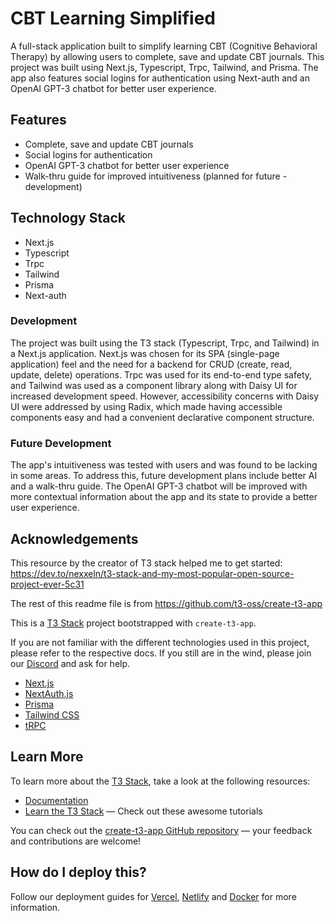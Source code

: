 # CBT Learning Simplified

A full-stack application built to simplify learning CBT (Cognitive Behavioral Therapy) by allowing users to complete, save and update CBT journals. This project was built using Next.js, Typescript, Trpc, Tailwind, and Prisma. The app also features social logins for authentication using Next-auth and an OpenAI GPT-3 chatbot for better user experience.

## Features

- Complete, save and update CBT journals
- Social logins for authentication
- OpenAI GPT-3 chatbot for better user experience
- Walk-thru guide for improved intuitiveness (planned for future - development)

## Technology Stack

- Next.js
- Typescript
- Trpc
- Tailwind
- Prisma
- Next-auth

### Development

The project was built using the T3 stack (Typescript, Trpc, and Tailwind) in a Next.js application. Next.js was chosen for its SPA (single-page application) feel and the need for a backend for CRUD (create, read, update, delete) operations. Trpc was used for its end-to-end type safety, and Tailwind was used as a component library along with Daisy UI for increased development speed. However, accessibility concerns with Daisy UI were addressed by using Radix, which made having accessible components easy and had a convenient declarative component structure.

### Future Development

The app's intuitiveness was tested with users and was found to be lacking in some areas. To address this, future development plans include better AI and a walk-thru guide. The OpenAI GPT-3 chatbot will be improved with more contextual information about the app and its state to provide a better user experience.

## Acknowledgements

This resource by the creator of T3 stack helped me to get started:
https://dev.to/nexxeln/t3-stack-and-my-most-popular-open-source-project-ever-5c31

The rest of this readme file is from
https://github.com/t3-oss/create-t3-app

This is a [T3 Stack](https://create.t3.gg/) project bootstrapped with `create-t3-app`.

If you are not familiar with the different technologies used in this project, please refer to the respective docs. If you still are in the wind, please join our [Discord](https://t3.gg/discord) and ask for help.

- [Next.js](https://nextjs.org)
- [NextAuth.js](https://next-auth.js.org)
- [Prisma](https://prisma.io)
- [Tailwind CSS](https://tailwindcss.com)
- [tRPC](https://trpc.io)

## Learn More

To learn more about the [T3 Stack](https://create.t3.gg/), take a look at the following resources:

- [Documentation](https://create.t3.gg/)
- [Learn the T3 Stack](https://create.t3.gg/en/faq#what-learning-resources-are-currently-available) — Check out these awesome tutorials

You can check out the [create-t3-app GitHub repository](https://github.com/t3-oss/create-t3-app) — your feedback and contributions are welcome!

## How do I deploy this?

Follow our deployment guides for [Vercel](https://create.t3.gg/en/deployment/vercel), [Netlify](https://create.t3.gg/en/deployment/netlify) and [Docker](https://create.t3.gg/en/deployment/docker) for more information.
